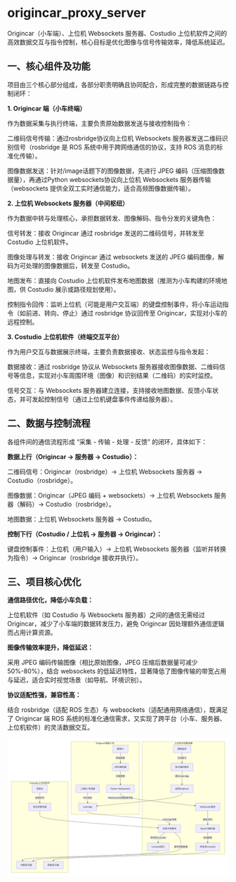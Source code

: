 # origincar_proxy_server
Origincar（小车端）、上位机 Websockets 服务器、Costudio 上位机软件之间的高效数据交互与指令控制，核心目标是优化图像与信号传输效率，降低系统延迟。

## 一、核心组件及功能

项目由三个核心部分组成，各部分职责明确且协同配合，形成完整的数据链路与控制闭环：

**1. Origincar 端（小车终端）**

作为数据采集与执行终端，主要负责原始数据发送与接收控制指令：

二维码信号传输：通过rosbridge协议向上位机 Websockets 服务器发送二维码识别信号（rosbridge 是 ROS 系统中用于跨网络通信的协议，支持 ROS 消息的标准化传输）。

图像数据发送：针对/image话题下的图像数据，先进行 JPEG 编码（压缩图像数据量），再通过Python websockets协议向上位机 Websockets 服务器传输（websockets 提供全双工实时通信能力，适合高频图像数据传输）。

**2. 上位机 Websockets 服务器（中间枢纽）**

作为数据中转与处理核心，承担数据转发、图像解码、指令分发的关键角色：

信号转发：接收 Origincar 通过 rosbridge 发送的二维码信号，并转发至 Costudio 上位机软件。

图像处理与转发：接收 Origincar 通过 websockets 发送的 JPEG 编码图像，解码为可处理的图像数据后，转发至 Costudio。

地图发布：直接向 Costudio 上位机软件发布地图数据（推测为小车构建的环境地图，供 Costudio 展示或路径规划使用）。

控制指令回传：监听上位机（可能是用户交互端）的键盘控制事件，将小车运动指令（如前进、转向、停止）通过 rosbridge 协议回传至 Origincar，实现对小车的远程控制。

**3. Costudio 上位机软件（终端交互平台）**

作为用户交互与数据展示终端，主要负责数据接收、状态监控与指令发起：

数据接收：通过 rosbridge 协议从 Websockets 服务器接收图像数据、二维码信号等信息，实现对小车周围环境（图像）和识别结果（二维码）的实时监控。

信号交互：与 Websockets 服务器建立连接，支持接收地图数据、反馈小车状态，并可发起控制信号（通过上位机键盘事件传递给服务器）。

## 二、数据与控制流程

各组件间的通信流程形成 “采集 - 传输 - 处理 - 反馈” 的闭环，具体如下：

**数据上行（Origincar → 服务器 → Costudio）：**

二维码信号：Origincar（rosbridge）→ 上位机 Websockets 服务器 → Costudio（rosbridge）。

图像数据：Origincar（JPEG 编码 + websockets）→ 上位机 Websockets 服务器（解码）→ Costudio（rosbridge）。

地图数据：上位机 Websockets 服务器 → Costudio。

**控制下行（Costudio / 上位机 → 服务器 → Origincar）：**

键盘控制事件：上位机（用户输入）→ 上位机 Websockets 服务器（监听并转换为指令）→ Origincar（rosbridge 接收并执行）。

## 三、项目核心优化

**通信路径优化，降低小车负载：**

上位机软件（如 Costudio 与 Websockets 服务器）之间的通信无需经过 Origincar，减少了小车端的数据转发压力，避免 Origincar 因处理额外通信逻辑而占用计算资源。

**图像传输效率提升，降低延迟：**

采用 JPEG 编码传输图像（相比原始图像，JPEG 压缩后数据量可减少 50%-80%），结合 websockets 的低延迟特性，显著降低了图像传输的带宽占用与延迟，适合实时视觉场景（如导航、环境识别）。

**协议适配性强，兼容性高：**

结合 rosbridge（适配 ROS 生态）与 websockets（适配通用网络通信），既满足了 Origincar 端 ROS 系统的标准化通信需求，又实现了跨平台（小车、服务器、上位机软件）的灵活数据交互。

​![assets](./assets.png)
